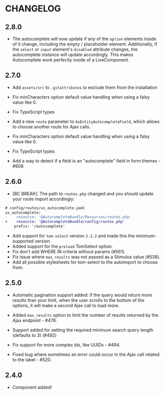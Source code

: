 # CHANGELOG

## 2.8.0

-   The autocomplete will now update if any of the `option` elements inside of
    it change, including the empty / placeholder element. Additionally, if the
    `select` or `input` element's `disabled` attribute changes, the autocomplete
    instance will update accordingly. This makes Autocomplete work perfectly inside
    of a LiveComponent.

## 2.7.0

-   Add `assets/src` to `.gitattributes` to exclude them from the installation

-   Fix minCharacters option default value handling when using a falsy value like 0.

-   Fix TypeScript types

-   Add a new `route` parameter to `AsEntityAutocompleteField`, which allows to choose another route for Ajax calls.

-   Fix minCharacters option default value handling when using a falsy value like 0.

-   Fix TypeScript types

-   Add a way to detect if a field is an "autocomplete" field in form themes - #608

## 2.6.0

-   [BC BREAK]: The path to `routes.php` changed and you should update your
    route import accordingly:

```diff
# config/routes/ux_autocomplete.yaml
ux_autocomplete:
-    resource: '@AutocompleteBundle/Resources/routes.php'
+    resource: '@AutocompleteBundle/config/routes.php'
    prefix: '/autocomplete'
```

-   Add support for `tom-select` version `2.2.2` and made this the minimum-supported
    version.
-   Added support for the `preload` TomSelect option.
-   Fix don't add WHERE IN criteria without params (#561).
-   Fix issue where `max_results` was not passed as a Stimulus value (#538).
-   Add all possible stylesheets for tom-select to the autoimport to choose from.

## 2.5.0

-   Automatic pagination support added: if the query would return more results
    than your limit, when the user scrolls to the bottom of the options, it will
    make a second Ajax call to load more.

-   Added `max_results` option to limit the number of results returned by the
    Ajax endpoint - #478.

-   Support added for setting the required minimum search query length (defaults to 3) (#492)

-   Fix support for more complex ids, like UUIDs - #494.

-   Fixed bug where sometimes an error could occur in the Ajax call related to
    the label - #520.

## 2.4.0

-   Component added!
